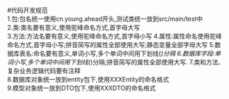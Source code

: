 #代码开发规范  
1.包:包名统一使用cn.young.ahead开头,测试类统一放到src/main/test中  
2.类:类名要有意义,使用驼峰命名方式,首字母大写  
3.方法:方法名要有意义,使用驼峰命名方式,首字母小写 
4.属性:属性命名使用驼峰命名方式,首字母小写;拼音简写的属性全部使用大写;静态变量全部字母大写
5.数据库表名:命名要有意义,单词小写,多个单词中间用下划线(_)分隔
6.数据库字段:单词小写,多个单词中间用下划线(_)分隔;拼音简写的属性全部使用大写.
7.类和方法、复杂业务逻辑代码要有注释  
8.数据库对象统一放到entity包下,使用XXXEntity的命名格式  
9.模型对象统一放到DTO包下,使用XXXDTO的命名格式  
